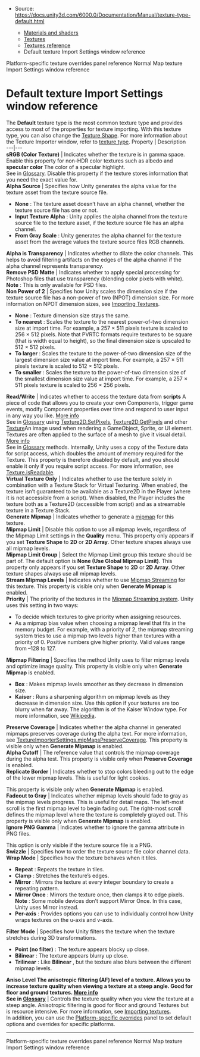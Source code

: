 * Source: https://docs.unity3d.com/6000.0/Documentation/Manual/texture-type-default.html

  * [Materials and shaders](https://docs.unity3d.com/6000.0/Documentation/Manual/materials-and-shaders.html)
  * [Textures](https://docs.unity3d.com/6000.0/Documentation/Manual/Textures-landing.html)
  * [Textures reference](https://docs.unity3d.com/6000.0/Documentation/Manual/textures-reference.html)
  * Default texture Import Settings window reference


[](https://docs.unity3d.com/6000.0/Documentation/Manual/class-TextureImporter-type-specific.html)
Platform-specific texture overrides panel reference
[](https://docs.unity3d.com/6000.0/Documentation/Manual/texture-type-normal-map.html)
Normal Map texture Import Settings window reference
# Default texture Import Settings window reference
The **Default** texture type is the most common texture type and provides access to most of the properties for texture importing. With this texture type, you can also change the [Texture Shape](https://docs.unity3d.com/6000.0/Documentation/Manual/class-TextureImporter.html#textureshape).
For more information about the Texture Importer window, refer to [texture type](https://docs.unity3d.com/6000.0/Documentation/Manual/class-TextureImporter.html).
Property | Description  
---|---  
**sRGB (Color Texture)** | Indicates whether the texture is in gamma space. Enable this property for non-HDR color textures such as albedo and **specular color** The color of a specular highlight.  
See in [Glossary](https://docs.unity3d.com/6000.0/Documentation/Manual/Glossary.html#specularcolor). Disable this property if the texture stores information that you need the exact value for.  
**Alpha Source** | Specifies how Unity generates the alpha value for the texture asset from the texture source file. 
  * **None** : The texture asset doesn’t have an alpha channel, whether the texture source file has one or not. 
  * **Input Texture Alpha** : Unity applies the alpha channel from the texture source file to the texture asset, if the texture source file has an alpha channel.
  * **From Gray Scale** : Unity generates the alpha channel for the texture asset from the average values the texture source files RGB channels.

  
**Alpha is Transparency** | Indicates whether to dilate the color channels. This helps to avoid filtering artifacts on the edges of the alpha channel if the alpha channel represents transparency.  
**Remove PSD Matte** | Indicates whether to apply special processing for Photoshop files that use transparency (blending color pixels with white). **Note** : This is only available for PSD files.  
**Non Power of 2** | Specifies how Unity scales the dimension size if the texture source file has a non-power of two (NPOT) dimension size. For more information on NPOT dimension sizes, see [Importing Textures](https://docs.unity3d.com/6000.0/Documentation/Manual/ImportingTextures.html). 
  * **None** : Texture dimension size stays the same.
  * **To nearest** : Scales the texture to the nearest power-of-two dimension size at import time. For example, a 257 × 511 pixels texture is scaled to 256 × 512 pixels. Note that PVRTC formats require textures to be square (that is width equal to height), so the final dimension size is upscaled to 512 × 512 pixels.
  * **To larger** : Scales the texture to the power-of-two dimension size of the largest dimension size value at import time. For example, a 257 × 511 pixels texture is scaled to 512 × 512 pixels.
  * **To smaller** : Scales the texture to the power-of-two dimension size of the smallest dimension size value at import time. For example, a 257 × 511 pixels texture is scaled to 256 × 256 pixels. 

  
**Read/Write** | Indicates whether to access the texture data from **scripts** A piece of code that allows you to create your own Components, trigger game events, modify Component properties over time and respond to user input in any way you like. [More info](https://docs.unity3d.com/6000.0/Documentation/Manual/creating-scripts.html)  
See in [Glossary](https://docs.unity3d.com/6000.0/Documentation/Manual/Glossary.html#Scripts) using [Texture2D.SetPixels](https://docs.unity3d.com/6000.0/Documentation/ScriptReference/Texture2D.SetPixels.html), [Texture2D.GetPixels](https://docs.unity3d.com/6000.0/Documentation/ScriptReference/Texture2D.GetPixels.html) and other [Texture](https://docs.unity3d.com/6000.0/Documentation/ScriptReference/Texture.html)An image used when rendering a GameObject, Sprite, or UI element. Textures are often applied to the surface of a mesh to give it visual detail. [More info](https://docs.unity3d.com/6000.0/Documentation/Manual/class-TextureImporter.html)  
See in [Glossary](https://docs.unity3d.com/6000.0/Documentation/Manual/Glossary.html#texture) methods. Internally, Unity uses a copy of the Texture data for script access, which doubles the amount of memory required for the Texture. This property is therefore disabled by default, and you should enable it only if you require script access. For more information, see [Texture.isReadable](https://docs.unity3d.com/6000.0/Documentation/ScriptReference/Texture-isReadable.html).  
**Virtual Texture Only** | Indicates whether to use the texture solely in combination with a Texture Stack for Virtual Texturing. When enabled, the texture isn’t guaranteed to be available as a Texture2D in the Player (where it is not accessible from a script). When disabled, the Player includes the texture both as a Texture2D (accessible from script) and as a streamable texture in a Texture Stack.  
**Generate Mipmap** | Indicates whether to generate a [mipmap](https://docs.unity3d.com/6000.0/Documentation/Manual/texture-mipmaps-introduction.html) for this texture.  
**Mipmap Limit** | Disable this option to use all mipmap levels, regardless of the Mipmap Limit settings in the **Quality** menu. This property only appears if you set **Texture Shape** to **2D** or **2D Array**. Other texture shapes always use all mipmap levels.  
**Mipmap Limit Group** | Select the Mipmap Limit group this texture should be part of. The default option is **None (Use Global Mipmap Limit)**. This property only appears if you set **Texture Shape** to **2D** or **2D Array**. Other texture shapes always use all mipmap levels.  
**Stream Mipmap Levels** | Indicates whether to use [Mipmap Streaming](https://docs.unity3d.com/6000.0/Documentation/Manual/TextureStreaming.html) for this texture. This property is visible only when **Generate Mipmap** is enabled.  
**Priority** | The priority of the textures in the [Mipmap Streaming system](https://docs.unity3d.com/6000.0/Documentation/Manual/TextureStreaming.html). Unity uses this setting in two ways: 
  * To decide which textures to give priority when assigning resources.
  * As a mipmap bias value when choosing a mipmap level that fits in the memory budget.
For example, with a priority of 2, the mipmap streaming system tries to use a mipmap two levels higher than textures with a priority of 0. Positive numbers give higher priority. Valid values range from –128 to 127.
  
**Mipmap Filtering** | Specifies the method Unity uses to filter mipmap levels and optimize image quality. This property is visible only when **Generate Mipmap** is enabled. 
  * **Box** : Makes mipmap levels smoother as they decrease in dimension size.
  * **Kaiser** : Runs a sharpening algorithm on mipmap levels as they decrease in dimension size. Use this option if your textures are too blurry when far away. The algorithm is of the Kaiser Window type. For more information, see [Wikipedia](https://en.wikipedia.org/wiki/Kaiser_window).

  
**Preserve Coverage** | Indicates whether the alpha channel in generated mipmaps preserves coverage during the alpha text. For more information, see [TextureImporterSettings.mipMapsPreserveCoverage](https://docs.unity3d.com/6000.0/Documentation/ScriptReference/TextureImporterSettings-mipMapsPreserveCoverage.html). This property is visible only when **Generate Mipmap** is enabled.  
**Alpha Cutoff** | The reference value that controls the mipmap coverage during the alpha test. This property is visible only when **Preserve Coverage** is enabled.  
**Replicate Border** | Indicates whether to stop colors bleeding out to the edge of the lower mipmap levels. This is useful for light cookies.  
  
This property is visible only when **Generate Mipmap** is enabled.  
**Fadeout to Gray** | Indicates whether mipmap levels should fade to gray as the mipmap levels progress. This is useful for detail maps. The left-most scroll is the first mipmap level to begin fading out. The right-most scroll defines the mipmap level where the texture is completely grayed out. This property is visible only when **Generate Mipmap** is enabled.  
**Ignore PNG Gamma** | Indicates whether to ignore the gamma attribute in PNG files.  
  
This option is only visible if the texture source file is a PNG.  
**Swizzle** | Specifies how to order the texture source file color channel data.  
**Wrap Mode** | Specifies how the texture behaves when it tiles. 
  * **Repeat** : Repeats the texture in tiles.
  * **Clamp** : Stretches the texture’s edges.
  * **Mirror** : Mirrors the texture at every integer boundary to create a repeating pattern.
  * **Mirror Once** : Mirrors the texture once, then clamps it to edge pixels. **Note** : Some mobile devices don’t support Mirror Once. In this case, Unity uses Mirror instead.
  * **Per-axis** : Provides options you can use to individually control how Unity wraps textures on the u-axis and v-axis.

  
**Filter Mode** | Specifies how Unity filters the texture when the texture stretches during 3D transformations. 
  * **Point (no filter)** : The texture appears blocky up close.
  * **Bilinear** : The texture appears blurry up close.
  * **Trilinear** : Like **Bilinear** , but the texture also blurs between the different mipmap levels.

  
****Aniso Level** The anisotropic filtering (AF) level of a texture. Allows you to increase texture quality when viewing a texture at a steep angle. Good for floor and ground textures. [More info](https://docs.unity3d.com/6000.0/Documentation/Manual/class-TextureImporter.html)  
See in [Glossary](https://docs.unity3d.com/6000.0/Documentation/Manual/Glossary.html#AnisoLevel)** | Controls the texture quality when you view the texture at a steep angle. Anisotropic filtering is good for floor and ground Textures but is resource intensive. For more information, see [Importing textures](https://docs.unity3d.com/6000.0/Documentation/Manual/ImportingTextures.html).  
In addition, you can use the [Platform-specific overrides](https://docs.unity3d.com/6000.0/Documentation/Manual/class-TextureImporter.html#platform) panel to set default options and overrides for specific platforms. 
* * *
[](https://docs.unity3d.com/6000.0/Documentation/Manual/class-TextureImporter-type-specific.html)
Platform-specific texture overrides panel reference
[](https://docs.unity3d.com/6000.0/Documentation/Manual/texture-type-normal-map.html)
Normal Map texture Import Settings window reference
